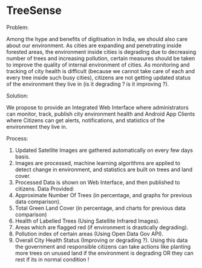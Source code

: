 # TreeSense

Problem:

Among the hype and benefits of digitisation in India, we should also care about our environment.
As cities are expanding and penetrating inside forested areas, the environment inside cities is degrading due to decreasing number of trees and increasing pollution, certain measures should be taken to improve the quality of internal environment of cities.
As monitoring and tracking of city health is difficult (because we cannot take care of each and every tree inside such busy cities), citizens are not getting updated status of the environment they live in (is it degrading ? is it improving ?).

Solution:

We propose to provide an Integrated Web Interface where administrators can monitor, track, publish city environment health and Android App Clients where Citizens can get alerts, notifications, and statistics of the environment they live in.

Process:

1. Updated Satellite Images are gathered automatically on every few days basis.
2. Images are processed, machine learning algorithms are applied to detect change in environment, and statistics are built on trees and land cover.
3. Processed Data is shown on Web Interface, and then published to citizens.
Data Provided:
1. Approximate Number Of Trees (in percentage, and graphs for previous data comparison).
2. Total Green Land Cover (in percentage, and charts for previous data comparison)
3. Health of Labelled Trees (Using Satellite Infrared Images).
4. Areas which are flagged red (if environment is drastically degrading).
5. Pollution index of certain areas (Using Open Data Gov API).
6. Overall City Health Status (Improving or degrading ?).
Using this data the government and responsible citizens can take actions like planting more trees  on unused land if the environment is degrading OR they can rest if its in normal condition !
